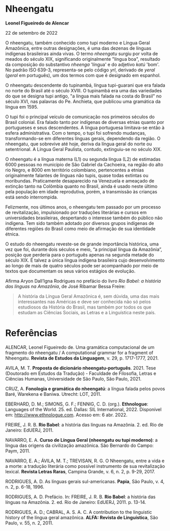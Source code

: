 # Nheengatu

**Leonel Figueiredo de Alencar**

22 de setembro de 2022

O nheengatu, também conhecido como tupi moderno e Língua Geral Amazônica, entre outras designações, é uma das dezenas de línguas indígenas brasileiras ainda vivas. O termo *nheengatu* surgiu por volta de meados do século XIX, significando originalmente "língua boa", resultado da composição do substantivo *nheenga* 'língua' e do adjetivo *katú* 'bom'. No padrão ISO 639-3, representa-se pelo código *yrl*, derivado de *yeral* (*geral* em português), um dos termos com que é designado em espanhol.

O nheengatu descendente do tupinambá, língua tupi-guarani que era falada no norte do Brasil até o século XVIII. O tupinambá era uma das variedades do que se designa tupi antigo, "a língua mais falada na costa do Brasil" no século XVI, nas palavras do Pe. Anchieta, que publicou uma gramática da língua em 1595.

O tupi foi o principal veículo de comunicação nos primeiros séculos do Brasil colonial. Era falado tanto por indígenas de diversas etnias quanto por portugueses e seus descendentes. A língua portuguesa limitava-se então à esfera administrativa. Com o tempo, o tupi foi sofrendo mudanças, transformando-se em diferentes línguas gerais, dependendo da região. O nheengatu, que sobrevive até hoje, deriva da língua geral do norte ou setentrional. A Língua Geral Paulista, contudo, extinguiu-se no século XIX.   

O nheengatu é a língua materna (L1) ou segunda língua (L2) de estimadas 6000 pessoas no município de São Gabriel da Cachoeira, na região do alto rio Negro, e 8000 em território colombiano, pertencentes a etnias originalmente falantes de línguas não tupis, quase todas extintas ou moribundas. Praticamente desaparecido na Venezuela e ameaçado de extinção tanto na Colômbia quanto no Brasil, ainda é usado neste último pela população em idade reprodutiva, porém, a transmissão às crianças está sendo interrompida.

Felizmente, nos últimos anos, o nheengatu tem passado por um processo de revitalização, impulsionado por traduções literárias e cursos em universidades brasileiras, despertando o interesse também do público não indígena. Tem sido também adotado por diversos grupos indígenas de diferentes regiões do Brasil como meio de afirmação de sua identidade étnica.  

O estudo do nheengatu reveste-se de grande importância histórica, uma vez que foi, durante dois séculos e meio, “a principal língua da Amazônia”, posição que perderia para o português apenas na segunda metade do século XIX. É talvez a única língua indígena brasileira cujo desenvolvimento ao longo de mais de quatro séculos pode ser acompanhado por meio de textos que documentam os seus vários estágios de evolução.

Afirma Aryon Dall’Igna Rodrigues no prefácio do livro *Rio Babel: a história das línguas na Amazônia*, de José Ribamar Bessa Freire:

> A história da Língua Geral Amazônica é, sem dúvida, uma das mais interessantes nas Américas e deve ser conhecida não só pelos estudiosos da História do Brasil, mas também por todos os que estudam as Ciências Sociais, as Letras e a Linguística neste país.

# Referências

ALENCAR, Leonel Figueiredo de. Uma gramática computacional de um fragmento do nheengatu / A computational grammar for a fragment of Nheengatu. **Revista de Estudos da Linguagem**, v. 29, p. 1717-1777, 2021.

AVILA, M. T. **Proposta de dicionário nheengatu-português**. 2021. Tese (Doutorado em Estudos da Tradução) - Faculdade de Filosofia, Letras e Ciências Humanas, Universidade de São Paulo, São Paulo, 2021.

CRUZ, A. **Fonologia e gramática do nheengatú**: a língua falada pelos povos Baré, Warekena e Baniwa. Utrecht: LOT, 2011.

EBERHARD, D. M.; SIMONS, G. F.; FENNIG, C. D. (org.). **Ethnologue**: Languages of the World. 25. ed. Dallas: SIL International, 2022. Disponível em: http://www.ethnologue.com. Acesso em: 6 abr. 2022.

FREIRE, J. R. B. **Rio Babel**: a história das línguas na Amazônia. 2. ed. Rio de Janeiro: EdUERJ, 2011.

NAVARRO, E. A. **Curso de Língua Geral (nheengatu ou tupi moderno)**: a língua das origens da civilização amazônica. São Bernardo do Campo: Paym, 2011.

NAVARRO, E. A.; ÁVILA, M. T.; TREVISAN, R. G. O Nheengatu, entre a vida e a morte: a tradução literária como possível instrumento de sua revitalização lexical. **Revista Letras Raras**, Campina Grande, v. 6, n. 2, p. 9-29, 2017.

RODRIGUES, A. D. As línguas gerais sul-americanas. **Papia**, São Paulo, v. 4, n. 2, p. 6-18, 1996.

RODRIGUES, A. D. Prefácio. In: FREIRE, J. R. B. **Rio Babel**: a história das línguas na Amazônia. 2. ed. Rio de Janeiro: EdUERJ, 2011. p. 13-14.

RODRIGUES, A. D.; CABRAL, A. S. A. C. A contribution to the linguistic history of the língua geral amazônica. **ALFA: Revista de Linguística**, São Paulo, v. 55, n. 2, 2011.
